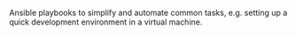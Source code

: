 Ansible playbooks to simplify and automate common tasks, e.g. setting up
a quick development environment in a virtual machine.
